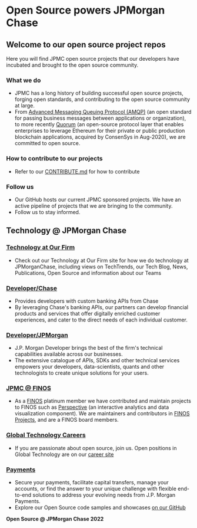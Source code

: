 # Open Source powers JPMorgan Chase

## Welcome to our open source project repos

Here you will find JPMC open source projects that our developers have incubated and brought to the open source community.

### What we do

* JPMC has a long history of building successful open source projects, forging open standards, and contributing to the open source community at large. 
* From [Advanced Messaging Queuing Protocol (AMQP)](https://www.amqp.org/) (an open standard for passing business messages between applications or organization), to more recently [Quorum](https://consensys.net/quorum/products/) (an open-source protocol layer that enables enterprises to leverage Ethereum for their private or public production blockchain applications,  acquired by ConsenSys in Aug-2020), we are committed to open source.

### How to contribute to our projects

* Refer to our [CONTRIBUTE.md](https://github.com/jpmorganchase/.github/blob/main/CONTRIBUTING.md) for how to contribute

### Follow us

* Our GitHub hosts our current JPMC sponsored projects. We have an active pipeline of projects that we are bringing to the community. 
*  Follow us to stay informed.

## Technology @ JPMorgan Chase

### [Technology at Our Firm](https://www.jpmorgan.com/technology)

* Check out our Technology at Our Firm site for how we do technology at JPMorganChase, including views on TechTrends, our Tech Blog, News, Publications, Open Source and information about our Teams 

### [Developer/Chase](https://developer.chase.com)

* Provides developers with custom banking APIs from Chase
* By leveraging Chase's banking APIs, our partners can develop financial products and services that offer digitally enriched customer experiences, and cater to the direct needs of each individual customer.

### [Developer/JPMorgan](https://developer.jpmorgan.com)

* J.P. Morgan Developer brings the best of the firm's technical capabilities available across our businesses.
* The extensive catalogue of APIs, SDKs and other technical services empowers your developers, data-scientists, quants and other technologists to create unique solutions for your users.

### [JPMC @ FINOS](https://finos.org)

* As a [FINOS](https://finos.org) platinum member we have contributed and maintain projects to FINOS such as [Perspective](https://github.com/finos/perspective) (an interactive analytics and data visualization component). We are maintainers and contributors in [FINOS Projects](https://landscape.finos.org/), and are a FINOS board members.

### [Global Technology Careers](https://careers.jpmorgan.com/)

* If you are passionate about open source, join us. Open positions in Global Technology are on our [career site](https://careers.jpmorgan.com/)

### [Payments](https://www.jpmorgan.com/payments)

* Secure your payments, facilitate capital transfers, manage your accounts, or find the answer to your unique challenge with flexible end-to-end solutions to address your evolving needs from J.P. Morgan Payments.
* Explore our Open Source code samples and showcases [on our GitHub](https://github.com/jpmorganchase/payments)

**Open Source @ JPMorgan Chase 2022**
